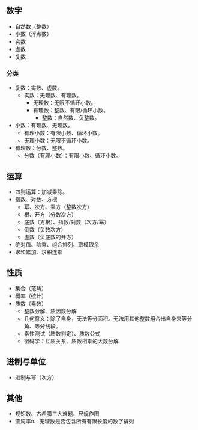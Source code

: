 
## 数字
- 自然数（整数）
- 小数（浮点数）
- 实数
- 虚数
- 复数

### 分类
- 复数：实数、虚数。
  - 实数：无理数、有理数。
    - 无理数：无限不循环小数。
    - 有理数：整数、有限/循环小数。
      - 整数：自然数、负整数。
- 小数：有理数、无理数。
  - 有理小数：有限小数、循环小数。
  - 无理小数：无限不循环小数。
- 有理数：分数、整数。
  - 分数（有理小数）：有限小数、循环小数。


## 运算
- 四则运算：加减乘除。
- 指数、对数、方根
  - 幂、次方、乘方（整数次方）
  - 根、开方（分数次方）
  - 底数（方根）、指数/对数（次方/幂）
  - 倒数（负数次方）
  - 虚数（负底数的开方）
- 绝对值、阶乘、组合排列、取模取余
- 求和累加、求积连乘


## 性质
- 集合（范畴）
- 概率（统计）
- 质数（素数）
  - 整数分解、质因数分解
  - 几何意义：除了自身，无法等分面积。无法用其他整数组合出自身来等分角、等分线段。
  - 素性测试（质数判定）、质数公式
  - 密码学：互质关系、质数相乘的大数分解

##  进制与单位
- 进制与幂（次方）

## 其他
- 规矩数、古希腊三大难题、尺规作图
- 圆周率π、无理数是否包含所有有限长度的数字排列
